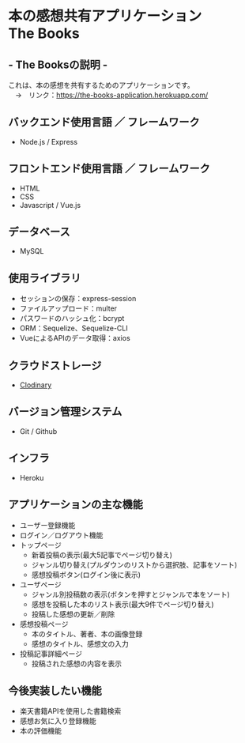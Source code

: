 # 本の感想共有アプリケーション<br>The Books

## - The Booksの説明 -
これは、本の感想を共有するためのアプリケーションです。<br>
　→　リンク：https://the-books-application.herokuapp.com/

## バックエンド使用言語 ／ フレームワーク
- Node.js / Express

## フロントエンド使用言語 ／ フレームワーク
- HTML
- CSS
- Javascript / Vue.js

## データベース
- MySQL

## 使用ライブラリ
- セッションの保存：express-session
- ファイルアップロード：multer
- パスワードのハッシュ化：bcrypt
- ORM：Sequelize、Sequelize-CLI
- VueによるAPIのデータ取得：axios

## クラウドストレージ
- [Clodinary](https://cloudinary.com/)

## バージョン管理システム
- Git / Github

## インフラ
- Heroku

## アプリケーションの主な機能
- ユーザー登録機能
- ログイン／ログアウト機能
- トップページ
  - 新着投稿の表示(最大5記事でページ切り替え)
  - ジャンル切り替え(プルダウンのリストから選択肢、記事をソート)
  - 感想投稿ボタン(ログイン後に表示)
- ユーザページ
  - ジャンル別投稿数の表示(ボタンを押すとジャンルで本をソート)
  - 感想を投稿した本のリスト表示(最大9件でページ切り替え)
  - 投稿した感想の更新／削除
- 感想投稿ページ
  - 本のタイトル、著者、本の画像登録
  - 感想のタイトル、感想文の入力
- 投稿記事詳細ページ
  - 投稿された感想の内容を表示

## 今後実装したい機能
- 楽天書籍APIを使用した書籍検索
- 感想お気に入り登録機能
- 本の評価機能